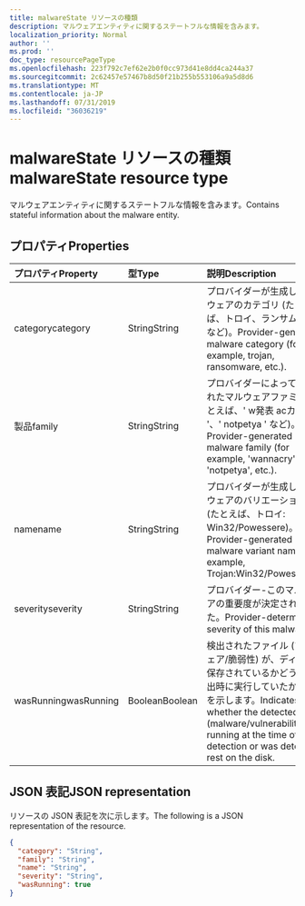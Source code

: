 ```yaml
---
title: malwareState リソースの種類
description: マルウェアエンティティに関するステートフルな情報を含みます。
localization_priority: Normal
author: ''
ms.prod: ''
doc_type: resourcePageType
ms.openlocfilehash: 223f792c7ef62e2b0f0cc973d41e8dd4ca244a37
ms.sourcegitcommit: 2c62457e57467b8d50f21b255b553106a9a5d8d6
ms.translationtype: MT
ms.contentlocale: ja-JP
ms.lasthandoff: 07/31/2019
ms.locfileid: "36036219"
---
```

# <a name="malwarestate-resource-type"></a><span data-ttu-id="d3d67-103">malwareState リソースの種類</span><span class="sxs-lookup"><span data-stu-id="d3d67-103">malwareState resource type</span></span>

<span data-ttu-id="d3d67-104">マルウェアエンティティに関するステートフルな情報を含みます。</span><span class="sxs-lookup"><span data-stu-id="d3d67-104">Contains stateful information about the malware entity.</span></span>

## <a name="properties"></a><span data-ttu-id="d3d67-105">プロパティ</span><span class="sxs-lookup"><span data-stu-id="d3d67-105">Properties</span></span>

| <span data-ttu-id="d3d67-106">プロパティ</span><span class="sxs-lookup"><span data-stu-id="d3d67-106">Property</span></span>   | <span data-ttu-id="d3d67-107">型</span><span class="sxs-lookup"><span data-stu-id="d3d67-107">Type</span></span>|<span data-ttu-id="d3d67-108">説明</span><span class="sxs-lookup"><span data-stu-id="d3d67-108">Description</span></span>|
|:---------------|:--------|:----------|
|<span data-ttu-id="d3d67-109">category</span><span class="sxs-lookup"><span data-stu-id="d3d67-109">category</span></span>|<span data-ttu-id="d3d67-110">String</span><span class="sxs-lookup"><span data-stu-id="d3d67-110">String</span></span>|<span data-ttu-id="d3d67-111">プロバイダーが生成したマルウェアのカテゴリ (たとえば、トロイ、ランサムウェアなど)。</span><span class="sxs-lookup"><span data-stu-id="d3d67-111">Provider-generated malware category (for example, trojan, ransomware, etc.).</span></span>|
|<span data-ttu-id="d3d67-112">製品</span><span class="sxs-lookup"><span data-stu-id="d3d67-112">family</span></span>|<span data-ttu-id="d3d67-113">String</span><span class="sxs-lookup"><span data-stu-id="d3d67-113">String</span></span>|<span data-ttu-id="d3d67-114">プロバイダーによって生成されたマルウェアファミリ (たとえば、' w発表 acカップ '、' notpetya ' など)。</span><span class="sxs-lookup"><span data-stu-id="d3d67-114">Provider-generated malware family (for example, 'wannacry', 'notpetya', etc.).</span></span>|
|<span data-ttu-id="d3d67-115">name</span><span class="sxs-lookup"><span data-stu-id="d3d67-115">name</span></span>|<span data-ttu-id="d3d67-116">String</span><span class="sxs-lookup"><span data-stu-id="d3d67-116">String</span></span>|<span data-ttu-id="d3d67-117">プロバイダーが生成したマルウェアのバリエーション名 (たとえば、トロイ: Win32/Powessere)。</span><span class="sxs-lookup"><span data-stu-id="d3d67-117">Provider-generated malware variant name (for example, Trojan:Win32/Powessere.H).</span></span>|
|<span data-ttu-id="d3d67-118">severity</span><span class="sxs-lookup"><span data-stu-id="d3d67-118">severity</span></span>|<span data-ttu-id="d3d67-119">String</span><span class="sxs-lookup"><span data-stu-id="d3d67-119">String</span></span>|<span data-ttu-id="d3d67-120">プロバイダー-このマルウェアの重要度が決定されました。</span><span class="sxs-lookup"><span data-stu-id="d3d67-120">Provider-determined severity of this malware.</span></span>|
|<span data-ttu-id="d3d67-121">wasRunning</span><span class="sxs-lookup"><span data-stu-id="d3d67-121">wasRunning</span></span>|<span data-ttu-id="d3d67-122">Boolean</span><span class="sxs-lookup"><span data-stu-id="d3d67-122">Boolean</span></span>|<span data-ttu-id="d3d67-123">検出されたファイル (マルウェア/脆弱性) が、ディスクに保存されているかどうかを検出時に実行していたかどうかを示します。</span><span class="sxs-lookup"><span data-stu-id="d3d67-123">Indicates whether the detected file (malware/vulnerability) was running at the time of detection or was detected at rest on the disk.</span></span>|

## <a name="json-representation"></a><span data-ttu-id="d3d67-124">JSON 表記</span><span class="sxs-lookup"><span data-stu-id="d3d67-124">JSON representation</span></span>

<span data-ttu-id="d3d67-125">リソースの JSON 表記を次に示します。</span><span class="sxs-lookup"><span data-stu-id="d3d67-125">The following is a JSON representation of the resource.</span></span>

<!-- {
  "blockType": "resource",
  "optionalProperties": [

  ],
  "@odata.type": "microsoft.graph.malwareState"
}-->

```json
{
  "category": "String",
  "family": "String",
  "name": "String",
  "severity": "String",
  "wasRunning": true
}

```

<!-- uuid: 8fcb5dbc-d5aa-4681-8e31-b001d5168d79
2015-10-25 14:57:30 UTC -->
<!-- {
  "type": "#page.annotation",
  "description": "malwareState resource",
  "keywords": "",
  "section": "documentation",
  "tocPath": ""
}-->
